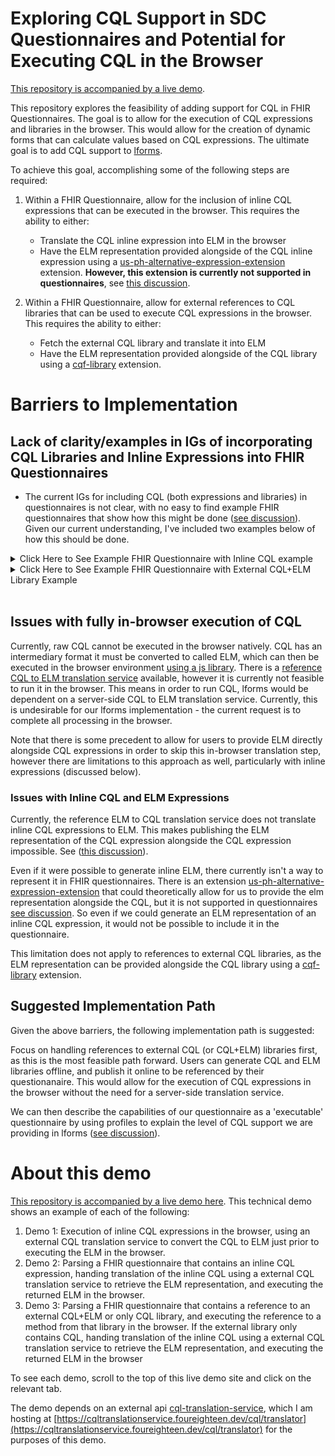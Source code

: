 # Exploring CQL Support in SDC Questionnaires and Potential for Executing CQL in the Browser

[This repository is accompanied by a live demo](https://cfu288.github.io/cql-lforms-proposal/).

This repository explores the feasibility of adding support for CQL in FHIR Questionnaires. The goal is to allow for the execution of CQL expressions and libraries in the browser. This would allow for the creation of dynamic forms that can calculate values based on CQL expressions. The ultimate goal is to add CQL support to [lforms](https://github.com/lhncbc/lforms).

To achieve this goal, accomplishing some of the following steps are required:

1. Within a FHIR Questionnaire, allow for the inclusion of inline CQL expressions that can be executed in the browser. This requires the ability to either:

   - Translate the CQL inline expression into ELM in the browser
   - Have the ELM representation provided alongside of the CQL inline expression using a [us-ph-alternative-expression-extension](http://hl7.org/fhir/us/ecr/StructureDefinition/us-ph-alternative-expression-extension) extension. **However, this extension is currently not supported in questionnaires**, see [this discussion](https://chat.fhir.org/#narrow/stream/179220-cql/topic/Translating.20inline.20CQL.20to.20ELM).

2. Within a FHIR Questionnaire, allow for external references to CQL libraries that can be used to execute CQL expressions in the browser. This requires the ability to either:
   - Fetch the external CQL library and translate it into ELM
   - Have the ELM representation provided alongside of the CQL library using a [cqf-library](http://hl7.org/fhir/StructureDefinition/cqf-library) extension.

# Barriers to Implementation

## Lack of clarity/examples in IGs of incorporating CQL Libraries and Inline Expressions into FHIR Questionnaires

- The current IGs for including CQL (both expressions and libraries) in questionnaires is not clear, with no easy to find example FHIR questionnaires that show how this might be done ([see discussion](https://chat.fhir.org/#narrow/stream/179255-questionnaire/topic/ELM.20representations.20alongside.20CQL.20libraries.2Fexpressions/near/432725398)). Given our current understanding, I've included two examples below of how this should be done.

<details>
  <summary>Click Here to See Example FHIR Questionnaire with Inline CQL example</summary>

```json
{
  "resourceType": "Questionnaire",
  "id": "Example-CQL-Calculation-Questionnaire",
  "title": "Example CQL Calculation Questionnaire",
  "item": [
    {
      "text": "Multiply 2 * 3",
      "type": "string",
      "extension": [
        {
          "url": "http://hl7.org/fhir/uv/sdc/StructureDefinition/sdc-questionnaire-calculatedExpression",
          "valueExpression": {
            "description": "Multiply two numbers via cql expression",
            "language": "text/cql",
            "expression": "2 * 3"
          }
        }
      ]
    }
  ]
}
```

</details>

<details>
  <summary>Click Here to See Example FHIR Questionnaire with External CQL+ELM Library Example</summary>
  
  ```json
  {
    "resourceType": "Questionnaire",
    "id": "Example-CQL-Calculation-Questionnaire",
    "title": "Example CQL Calculation Questionnaire",
    "extension": [
      {
        "url": "http://hl7.org/fhir/StructureDefinition/cqf-library",
        "valueCanonical": "http://example.com/ExampleExternalCQLLibrary"
      }
    ],
    "item": [
      {
        "text": "Multiply 2 * 3 in text/cql using external library",
        "type": "string",
        "required": false,
        "extension": [
          {
            "url": "http://hl7.org/fhir/uv/sdc/StructureDefinition/sdc-questionnaire-calculatedExpression",
            "valueExpression": {
              "description": "Multiply two numbers via cql expression found in an external library.",
              "language": "text/cql",
              "reference": "\"ExampleExternalCQLLibrary\".externalMultiplyFn"
            }
          }
        ]
      }
    ]
  }
  ```

Where 'http://example.com/ExampleExternalCQLLibrary' would be a reference to this library resource, which itself contains the actual CQL content:

<details>
  <summary>http://example.com/ExampleExternalCQLLibrary</summary>

```json
{
  "resourceType": "Library",
  "url": "http://example.com/ExampleExternalCQLLibrary",
  "name": "ExampleExternalCQLLibrary",
  "description": "External CQL Library that contains an expression 'externalMultiplyFn' and 'externalDateTimeFn'. References to content are in 'content' array. Note that these are external refs but could be embedded in this resource under 'content.data' as a base64 encoded string.",
  "content": [
    {
      "contentType": "text/cql",
      "url": "https://cfu288.github.io/cql-lforms-proposal/ExampleExternalCQLLibrary/ExampleExternalCQLLibrary.cql"
    },
    {
      "contentType": "application/elm+json",
      "url": "https://cfu288.github.io/cql-lforms-proposal/ExampleExternalCQLLibrary/ExampleExternalCQLLibrary.json"
    }
  ]
}
```

</details>

</details>
</br>

## Issues with fully in-browser execution of CQL

Currently, raw CQL cannot be executed in the browser natively. CQL has an intermediary format it must be converted to called ELM, which can then be executed in the browser environment [using a js library](https://github.com/cqframework/cql-execution). There is a [reference CQL to ELM translation service](https://github.com/cfu288/cql-translation-service) available, however it is currently not feasible to run it in the browser. This means in order to run CQL, lforms would be dependent on a server-side CQL to ELM translation service. Currently, this is undesirable for our lforms implementation - the current request is to complete all processing in the browser.

Note that there is some precedent to allow for users to provide ELM directly alongside CQL expressions in order to skip this in-browser translation step, however there are limitations to this approach as well, particularly with inline expressions (discussed below).

### Issues with Inline CQL and ELM Expressions

Currently, the reference ELM to CQL translation service does not translate inline CQL expressions to ELM. This makes publishing the ELM representation of the CQL expression alongside the CQL expression impossible. See ([this discussion](https://chat.fhir.org/#narrow/stream/179220-cql/topic/Translating.20inline.20CQL.20to.20ELM)).

Even if it were possible to generate inline ELM, there currently isn't a way to represent it in FHIR questionnaires. There is an extension [us-ph-alternative-expression-extension](http://hl7.org/fhir/us/ecr/StructureDefinition/us-ph-alternative-expression-extension) that could theoretically allow for us to provide the elm representation alongside the CQL, but it is not supported in questionnaires [see discussion](https://chat.fhir.org/#narrow/stream/179255-questionnaire/topic/US.20Public.20Health.20Alternative.20Expressions.20in.20Questionnaires). So even if we could generate an ELM representation of an inline CQL expression, it would not be possible to include it in the questionnaire.

This limitation does not apply to references to external CQL libraries, as the ELM representation can be provided alongside the CQL library using a [cqf-library](http://hl7.org/fhir/StructureDefinition/cqf-library) extension.

## Suggested Implementation Path

Given the above barriers, the following implementation path is suggested:

Focus on handling references to external CQL (or CQL+ELM) libraries first, as this is the most feasible path forward. Users can generate CQL and ELM libraries offline, and publish it online to be referenced by their questionanaire. This would allow for the execution of CQL expressions in the browser without the need for a server-side translation service.

We can then describe the capabilities of our questionnaire as a 'executable' questionnaire by using profiles to explain the level of CQL support we are providing in lforms ([see discussion](https://chat.fhir.org/#narrow/stream/179220-cql/topic/Translating.20inline.20CQL.20to.20ELM/near/434413498)).

# About this demo

[This repository is accompanied by a live demo here](https://cfu288.github.io/cql-lforms-proposal/). This technical demo shows an example of each of the following:

1. Demo 1: Execution of inline CQL expressions in the browser, using an external CQL translation service to convert the CQL to ELM just prior to executing the ELM in the browser.
2. Demo 2: Parsing a FHIR questionnaire that contains an inline CQL expression, handing translation of the inline CQL using a external CQL translation service to retrieve the ELM representation, and executing the returned ELM in the browser.
3. Demo 3: Parsing a FHIR questionnaire that contains a reference to an external CQL+ELM or only CQL library, and executing the reference to a method from that library in the browser. If the external library only contains CQL, handing translation of the inline CQL using a external CQL translation service to retrieve the ELM representation, and executing the returned ELM in the browser

To see each demo, scroll to the top of this live demo site and click on the relevant tab.

The demo depends on an external api [cql-translation-service](https://github.com/cqframework/cql-translation-service), which I am hosting at [https://cqltranslationservice.foureighteen.dev/cql/translator](https://cqltranslationservice.foureighteen.dev/cql/translator) for the purposes of this demo.
